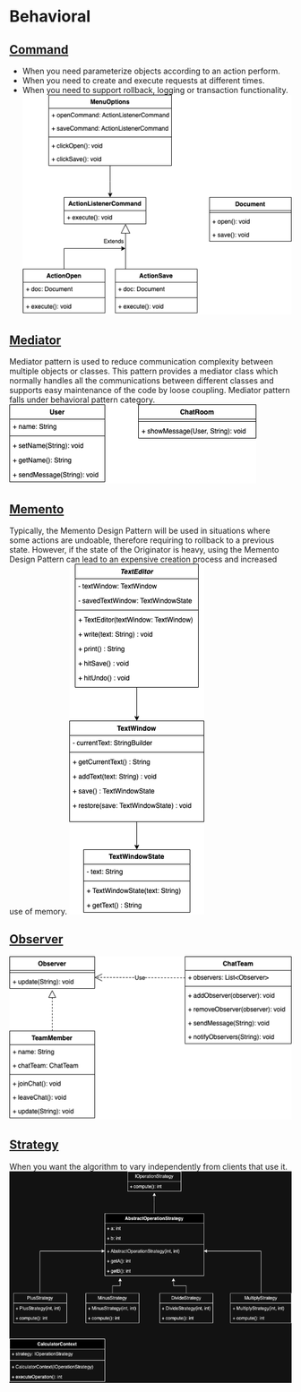 # Behavioral
## [Command](command)
- When you need parameterize objects according to an action perform.
- When you need to create and execute requests at different times.
- When you need to support rollback, logging or transaction functionality.
![commande.png](command/commande.png)
## [Mediator](mediator)
Mediator pattern is used to reduce communication complexity between multiple objects or classes. This pattern provides a mediator class which normally handles all the communications between different classes and supports easy maintenance of the code by loose coupling. Mediator pattern falls under behavioral pattern category.
![mediator.png](mediator%2Fmediator.png)
## [Memento](memento)
Typically, the Memento Design Pattern will be used in situations where some actions are undoable, therefore requiring to rollback to a previous state. However, if the state of the Originator is heavy, using the Memento Design Pattern can lead to an expensive creation process and increased use of memory.
![memento.png](memento/memento.png)

## [Observer](observer)

![observer.drawio.png](observer/observer.png)
## [Strategy](strategy)
When you want the algorithm to vary independently from clients that use it.
![strategy.drawio.png](strategy/strategy.drawio.png)